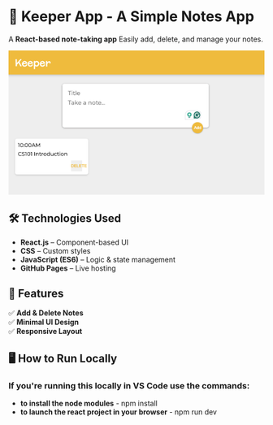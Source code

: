 # 📝 Keeper App - A Simple Notes App

A **React-based note-taking app** Easily add, delete, and manage your notes.

![Keeper App Screenshot](demo.png)

<!-- ## 🚀 Live Demo
🔗 **[Try the App Here](https://kzmaybe.github.io/Keeper-App/)** -->

## 🛠️ Technologies Used
- **React.js** – Component-based UI  
- **CSS** – Custom styles  
- **JavaScript (ES6)** – Logic & state management  
- **GitHub Pages** – Live hosting  

## 📸 Features
✅ **Add & Delete Notes**  
✅ **Minimal UI Design**  
✅ **Responsive Layout**  

## 🖥️ How to Run Locally
### If you're running this locally in VS Code use the commands:
- **to install the node modules** - npm install
- **to launch the react project in your browser** - npm run dev
